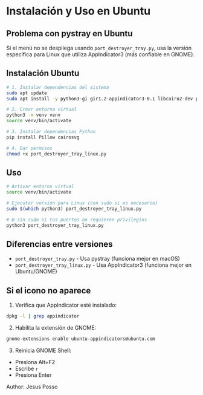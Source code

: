# Instalación y Uso en Ubuntu

## Problema con pystray en Ubuntu

Si el menú no se despliega usando `port_destroyer_tray.py`, usa la versión específica para Linux que utiliza AppIndicator3 (más confiable en GNOME).

## Instalación Ubuntu

```bash
# 1. Instalar dependencias del sistema
sudo apt update
sudo apt install -y python3-gi gir1.2-appindicator3-0.1 libcairo2-dev pkg-config python3-dev

# 2. Crear entorno virtual
python3 -m venv venv
source venv/bin/activate

# 3. Instalar dependencias Python
pip install Pillow cairosvg

# 4. Dar permisos
chmod +x port_destroyer_tray_linux.py
```

## Uso

```bash
# Activar entorno virtual
source venv/bin/activate

# Ejecutar versión para Linux (con sudo si es necesario)
sudo $(which python3) port_destroyer_tray_linux.py

# O sin sudo si tus puertos no requieren privilegios
python3 port_destroyer_tray_linux.py
```

## Diferencias entre versiones

- `port_destroyer_tray.py` - Usa pystray (funciona mejor en macOS)
- `port_destroyer_tray_linux.py` - Usa AppIndicator3 (funciona mejor en Ubuntu/GNOME)

## Si el icono no aparece

1. Verifica que AppIndicator esté instalado:
```bash
dpkg -l | grep appindicator
```

2. Habilita la extensión de GNOME:
```bash
gnome-extensions enable ubuntu-appindicators@ubuntu.com
```

3. Reinicia GNOME Shell:
- Presiona Alt+F2
- Escribe `r`
- Presiona Enter

Author: Jesus Posso

